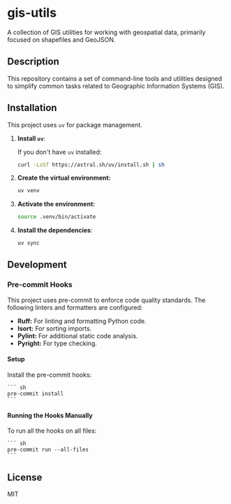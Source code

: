 # gis-utils

A collection of GIS utilities for working with geospatial data, primarily focused on shapefiles and GeoJSON.

## Description

This repository contains a set of command-line tools and utilities designed to simplify common tasks related to Geographic Information Systems (GIS).

## Installation

This project uses `uv` for package management.

1.  **Install `uv`**:

    If you don't have `uv` installed:

    ```sh
    curl -LsSf https://astral.sh/uv/install.sh | sh
    ```
2. **Create the virtual environment:**

    ```sh
    uv venv
    ```

3. **Activate the environment:**

    ```sh
    source .venv/bin/activate
    ```

4. **Install the dependencies**:

    ```sh
    uv sync
    ```

## Development

### Pre-commit Hooks

This project uses pre-commit to enforce code quality standards. The following
linters and formatters are configured:

  - **Ruff:** For linting and formatting Python code.
  - **Isort:** For sorting imports.
  - **Pylint:** For additional static code analysis.
  - **Pyright:** For type checking.

#### Setup

Install the pre-commit hooks:
    
    ``` sh
    pre-commit install
    ```

#### Running the Hooks Manually

To run all the hooks on all files:

    ``` sh
    pre-commit run --all-files
    ```

## License

MIT
